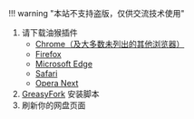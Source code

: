 !!! warning "本站不支持盗版，仅供交流技术使用"

1. 请下载油猴插件  
    - [Chrome（及大多数未列出的其他浏览器）](https://chrome.zzzmh.cn/info/dhdgffkkebhmkfjojejmpbldmpobfkfo)  
    - [Firefox](https://addons.mozilla.org/en-US/firefox/addon/tampermonkey/)  
    - [Microsoft Edge](https://microsoftedge.microsoft.com/addons/detail/iikmkjmpaadaobahmlepeloendndfphd)  
    - [Safari](https://apps.apple.com/us/app/tampermonkey/id1482490089)  
    - [Opera Next](https://addons.opera.com/en/extensions/details/tampermonkey-beta/)  
2. [GreasyFork](https://greasyfork.org/zh-CN/scripts/449291-%E6%94%B9-%E7%BD%91%E7%9B%98%E7%9B%B4%E9%93%BE%E4%B8%8B%E8%BD%BD%E5%8A%A9%E6%89%8B) 安装脚本  
3. 刷新你的网盘页面  